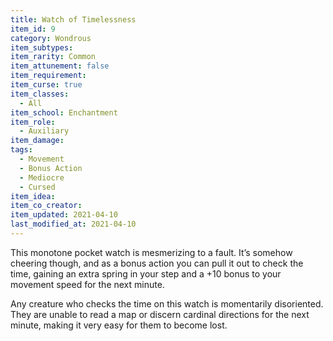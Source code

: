 ```yaml
---
title: Watch of Timelessness
item_id: 9
category: Wondrous
item_subtypes:
item_rarity: Common
item_attunement: false
item_requirement:
item_curse: true
item_classes:
  - All
item_school: Enchantment
item_role:
  - Auxiliary
item_damage:
tags:
  - Movement
  - Bonus Action
  - Mediocre
  - Cursed
item_idea:
item_co_creator:
item_updated: 2021-04-10
last_modified_at: 2021-04-10
---
```


This monotone pocket watch is mesmerizing to a fault. It’s somehow cheering though, and as a bonus action you can pull it out to check the time, gaining an extra spring in your step and a +10 bonus to your movement speed for the next minute.

<div class="curse">
Any creature who checks the time on this watch is momentarily disoriented. They are unable to read a map or discern cardinal directions for the next minute, making it very easy for them to become lost. 
</div>
